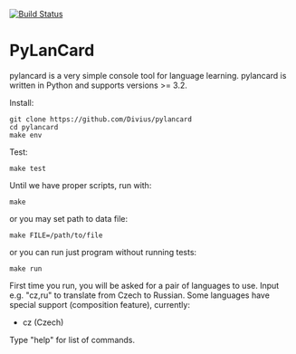 [![Build Status](https://travis-ci.org/Divius/pylancard.svg?branch=master)](https://travis-ci.org/Divius/pylancard)

# PyLanCard

pylancard is a very simple console tool for language learning.
pylancard is written in Python and supports versions >= 3.2.

Install:

    git clone https://github.com/Divius/pylancard
    cd pylancard
    make env

Test:

    make test

Until we have proper scripts, run with:

    make

or you may set path to data file:

    make FILE=/path/to/file

or you can run just program without running tests:

    make run

First time you run, you will be asked for a pair of languages to use.
Input e.g. "cz,ru" to translate from Czech to Russian.
Some languages have special support (composition feature), currently:
- cz (Czech)

Type "help" for list of commands.
